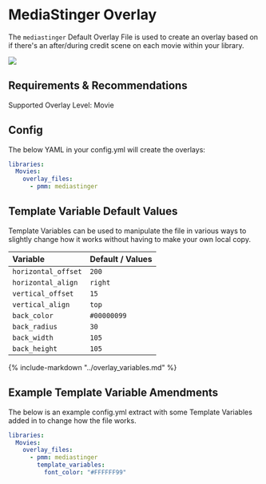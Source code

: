 # MediaStinger Overlay

The `mediastinger` Default Overlay File is used to create an overlay based on if there's an after/during credit scene on each movie within your library.

![](images/mediastinger.png)

## Requirements & Recommendations

Supported Overlay Level: Movie

## Config

The below YAML in your config.yml will create the overlays:

```yaml
libraries:
  Movies:
    overlay_files:
      - pmm: mediastinger
```

## Template Variable Default Values

Template Variables can be used to manipulate the file in various ways to slightly change how it works without having to make your own local copy.

| Variable            | Default / Values   |
|:--------------------|:-------------------|
| `horizontal_offset` | `200`              |
| `horizontal_align`  | `right`            |
| `vertical_offset`   | `15`               |
| `vertical_align`    | `top`              |
| `back_color`        | `#00000099`        |
| `back_radius`       | `30`               |
| `back_width`        | `105`              |
| `back_height`       | `105`              |

{%
   include-markdown "../overlay_variables.md"
%}

## Example Template Variable Amendments

The below is an example config.yml extract with some Template Variables added in to change how the file works.

```yaml
libraries:
  Movies:
    overlay_files:
      - pmm: mediastinger
        template_variables:
          font_color: "#FFFFFF99"
```
